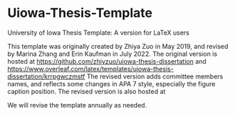 # Uiowa-Thesis-Template
University of Iowa Thesis Template: A version for LaTeX users

This template was originally created by Zhiya Zuo in May 2019, and revised by Marina Zhang and Erin Kaufman in July 2022. 
The original version is hosted at https://github.com/zhiyzuo/uiowa-thesis-dissertation and 
https://www.overleaf.com/latex/templates/uiowa-thesis-dissertation/krrpgwczmstf 
The revised version adds committee members names, and reflects some changes in APA 7 style, especially the figure caption position. 
The revised version is also hosted at

We will revise the template annually as needed.

